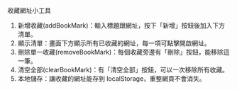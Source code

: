 收藏網址⼩⼯具

1. 新增收藏(addBookMark)：輸⼊標題跟網址，按下「新增」按鈕後加⼊下⽅清單。
2. 顯⽰清單：畫⾯下⽅顯⽰所有已收藏的網址，每⼀項可點擊開啟網址。
3. 刪除單⼀收藏(removeBookMark)：每個收藏旁邊有「刪除」按鈕，能移除這⼀筆。
4. 清空全部(clearBookMark)：有「清空全部」按鈕，可以⼀次移除所有收藏。
5. 本地儲存：讓收藏的網址能存到 localStorage，重整網⾴不會消失。

